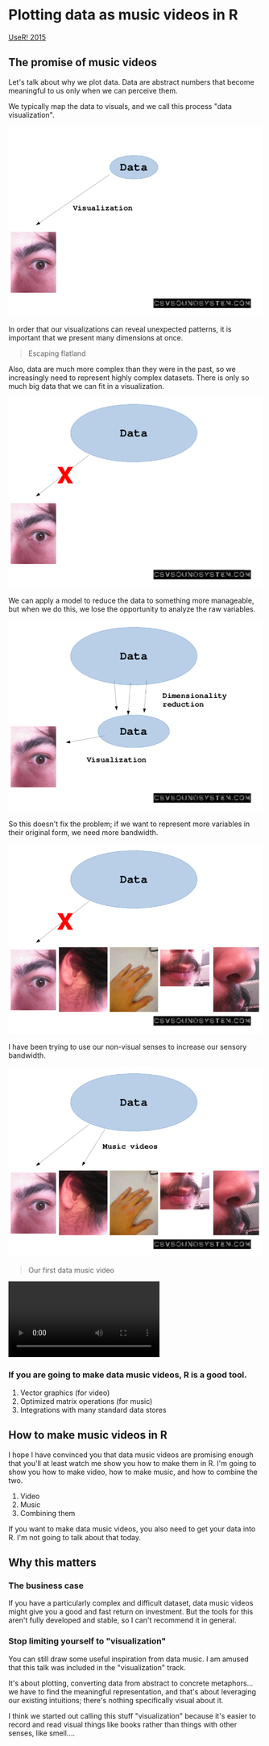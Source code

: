 # Plotting data as music videos in R
[UseR! 2015](http://user2015.math.aau.dk/contributed_talks#61)

## The promise of music videos
Let's talk about why we plot data. Data are abstract numbers that
become meaningful to us only when we can perceive them.

We typically map the data to visuals, and we call this process
"data visualization".

![](../data-visualization-needs-to-die/chart-1.png)

In order that our visualizations can reveal unexpected patterns,
it is important that we present many dimensions at once.

> Escaping flatland

Also, data are much more complex than they were in the past, so we
increasingly need to represent highly complex datasets. There is only
so much big data that we can fit in a visualization.

![](../data-visualization-needs-to-die/chart-2.png)

We can apply a model to reduce the data to something more manageable,
but when we do this, we lose the opportunity to analyze the raw variables.

![](../data-visualization-needs-to-die/chart-3.png)

So this doesn't fix the problem; if we want to represent more
variables in their original form, we need more bandwidth.

![](../data-visualization-needs-to-die/chart-4.png)

I have been trying to use our non-visual senses to increase our sensory
bandwidth.

![](../data-visualization-needs-to-die/chart-5.png)

> Our first data music video

<video src="http://dada.pink/gastronomification-big-data-talk/fms-symphony-1.webm" controls></video>

<!--
![](../data-visualization-needs-to-die/chart-6.png)
-->

### If you are going to make data music videos, R is a good tool.

1. Vector graphics (for video)
2. Optimized matrix operations (for music)
3. Integrations with many standard data stores

## How to make music videos in R
I hope I have convinced you that data music videos are promising
enough that you'll at least watch me show you how to make them in R.
I'm going to show you how to make video, how to make music, and how
to combine the two.

1. Video
2. Music
3. Combining them

If you want to make data music videos, you also need to get your data
into R. I'm not going to talk about that today.


## Why this matters

### The business case
If you have a particularly complex and difficult dataset, data music
videos might give you a good and fast return on investment.
But the tools for this aren't fully developed and stable, so I can't
recommend it in general.

### Stop limiting yourself to "visualization"
You can still draw some useful inspiration from data music.
I am amused that this talk was included in the "visualization" track.

It's about plotting, converting data from abstract to concrete
metaphors...
we have to find the meaningful representation, and that's about
leveraging our existing intuitions; there's nothing specifically
visual about it.

I think we started out calling this stuff "visualization" because
it's easier to record and read visual things like books rather than
things with other senses, like smell....

### 

